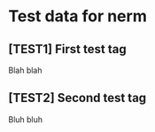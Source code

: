 Test data for nerm
==================

[TEST1] First test tag
----------------------
Blah blah

## [TEST2] Second test tag
Bluh bluh
